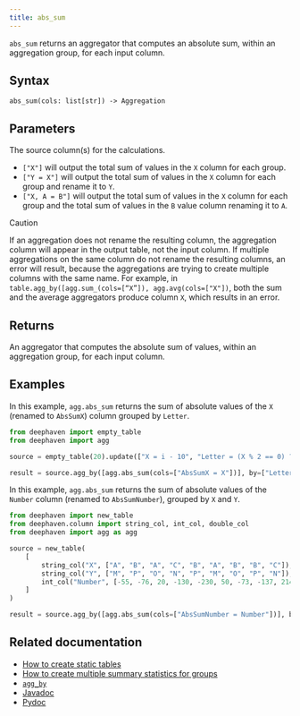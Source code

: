 ```yaml
---
title: abs_sum
---
```


`abs_sum` returns an aggregator that computes an absolute sum, within an aggregation group, for each input column.

## Syntax

```
abs_sum(cols: list[str]) -> Aggregation
```

## Parameters

<ParamTable>
<Param name="cols" type="list[str]">

The source column(s) for the calculations.

- `["X"]` will output the total sum of values in the `X` column for each group.
- `["Y = X"]` will output the total sum of values in the `X` column for each group and rename it to `Y`.
- `["X, A = B"]` will output the total sum of values in the `X` column for each group and the total sum of values in the `B` value column renaming it to `A`.

</Param>
</ParamTable>

> [!CAUTION]
> If an aggregation does not rename the resulting column, the aggregation column will appear in the output table, not the input column. If multiple aggregations on the same column do not rename the resulting columns, an error will result, because the aggregations are trying to create multiple columns with the same name. For example, in `table.agg_by([agg.sum_(cols=[“X”]), agg.avg(cols=["X"])`, both the sum and the average aggregators produce column `X`, which results in an error.

## Returns

An aggregator that computes the absolute sum of values, within an aggregation group, for each input column.

## Examples

In this example, `agg.abs_sum` returns the sum of absolute values of the `X` (renamed to `AbsSumX`) column grouped by `Letter`.

```python order=source,result
from deephaven import empty_table
from deephaven import agg

source = empty_table(20).update(["X = i - 10", "Letter = (X % 2 == 0) ? `A` : `B`"])

result = source.agg_by([agg.abs_sum(cols=["AbsSumX = X"])], by=["Letter"])
```

In this example, `agg.abs_sum` returns the sum of absolute values of the `Number` column (renamed to `AbsSumNumber`), grouped by `X` and `Y`.

```python order=source,result
from deephaven import new_table
from deephaven.column import string_col, int_col, double_col
from deephaven import agg as agg

source = new_table(
    [
        string_col("X", ["A", "B", "A", "C", "B", "A", "B", "B", "C"]),
        string_col("Y", ["M", "P", "O", "N", "P", "M", "O", "P", "N"]),
        int_col("Number", [-55, -76, 20, -130, -230, 50, -73, -137, 214]),
    ]
)

result = source.agg_by([agg.abs_sum(cols=["AbsSumNumber = Number"])], by=["X", "Y"])
```

## Related documentation

- [How to create static tables](../../../how-to-guides/new-and-empty-table.md)
- [How to create multiple summary statistics for groups](../../../how-to-guides/combined-aggregations.md)
- [`agg_by`](./aggBy.md)
- [Javadoc](https://deephaven.io/core/javadoc/io/deephaven/api/agg/Aggregation.html#AggAbsSum(java.lang.String...))
- [Pydoc](/core/pydoc/code/deephaven.agg.html#deephaven.agg.abs_sum)

